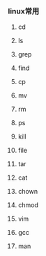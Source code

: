  ### linux常用
 
 
1. cd
2. ls
3. grep
4. find
5. cp
6. mv
7. rm 
8. ps     
9. kill

11. file
12. tar
13. cat

15. chown
16. chmod
17. vim
18. gcc

20. man

